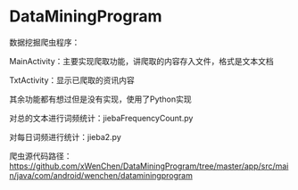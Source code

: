 # DataMiningProgram
 
数据挖掘爬虫程序：
 
MainActivity：主要实现爬取功能，讲爬取的内容存入文件，格式是文本文档

TxtActivity：显示已爬取的资讯内容
 
其余功能都有想过但是没有实现，使用了Python实现
 
对总的文本进行词频统计：jiebaFrequencyCount.py
 
对每日词频进行统计：jieba2.py
 
爬虫源代码路径： https://github.com/xWenChen/DataMiningProgram/tree/master/app/src/main/java/com/android/wenchen/dataminingprogram

